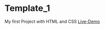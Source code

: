 # Template_1
My first Project with HTML and CSS
<a href="https://abdoshbr3322.github.io/Template_1/">Live-Demo</a>
